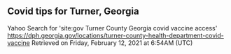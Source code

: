 ## Covid tips for Turner, Georgia

Yahoo Search for 'site:gov Turner County Georgia covid vaccine access'
https://dph.georgia.gov/locations/turner-county-health-department-covid-vaccine
Retrieved on Friday, February 12, 2021 at 6:54AM (UTC)